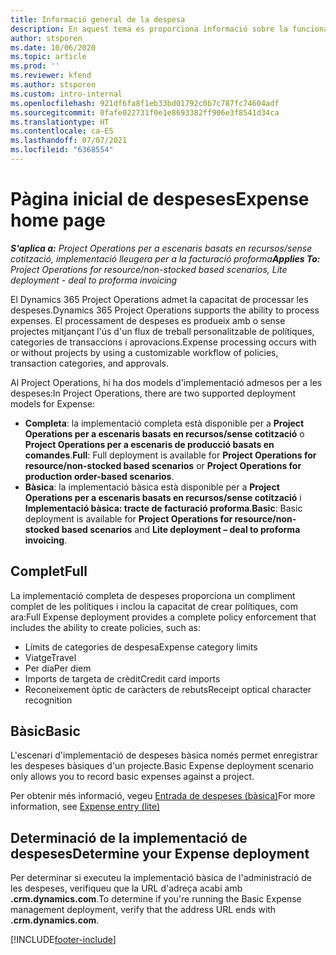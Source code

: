 ```yaml
---
title: Informació general de la despesa
description: En aquest tema es proporciona informació sobre la funcionalitat de despeses al Project Operations.
author: stsporen
ms.date: 10/06/2020
ms.topic: article
ms.prod: ''
ms.reviewer: kfend
ms.author: stsporen
ms.custom: intro-internal
ms.openlocfilehash: 921df6fa8f1eb33bd01792c0b7c787fc74604adf
ms.sourcegitcommit: 0fafe022731f0e1e8693382ff906e3f8541d34ca
ms.translationtype: HT
ms.contentlocale: ca-ES
ms.lasthandoff: 07/07/2021
ms.locfileid: "6368554"
---
```

# <a name="expense-home-page"></a><span data-ttu-id="f1531-103">Pàgina inicial de despeses</span><span class="sxs-lookup"><span data-stu-id="f1531-103">Expense home page</span></span>

<span data-ttu-id="f1531-104">_**S'aplica a:** Project Operations per a escenaris basats en recursos/sense cotització, implementació lleugera per a la facturació proforma_</span><span class="sxs-lookup"><span data-stu-id="f1531-104">_**Applies To:** Project Operations for resource/non-stocked based scenarios, Lite deployment - deal to proforma invoicing_</span></span>


<span data-ttu-id="f1531-105">El Dynamics 365 Project Operations admet la capacitat de processar les despeses.</span><span class="sxs-lookup"><span data-stu-id="f1531-105">Dynamics 365 Project Operations supports the ability to process expenses.</span></span> <span data-ttu-id="f1531-106">El processament de despeses es produeix amb o sense projectes mitjançant l'ús d'un flux de treball personalitzable de polítiques, categories de transaccions i aprovacions.</span><span class="sxs-lookup"><span data-stu-id="f1531-106">Expense processing occurs with or without projects by using a customizable workflow of policies, transaction categories, and approvals.</span></span>

<span data-ttu-id="f1531-107">Al Project Operations, hi ha dos models d'implementació admesos per a les despeses:</span><span class="sxs-lookup"><span data-stu-id="f1531-107">In Project Operations, there are two supported deployment models for Expense:</span></span> 

- <span data-ttu-id="f1531-108">**Completa**: la implementació completa està disponible per a **Project Operations per a escenaris basats en recursos/sense cotització** o **Project Operations per a escenaris de producció basats en comandes**.</span><span class="sxs-lookup"><span data-stu-id="f1531-108">**Full**: Full deployment is available for **Project Operations for resource/non-stocked based scenarios** or **Project Operations for production order-based scenarios**.</span></span>
- <span data-ttu-id="f1531-109">**Bàsica**: la implementació bàsica està disponible per a **Project Operations per a escenaris basats en recursos/sense cotització** i **Implementació bàsica: tracte de facturació proforma**.</span><span class="sxs-lookup"><span data-stu-id="f1531-109">**Basic**: Basic deployment is available for **Project Operations for resource/non-stocked based scenarios** and **Lite deployment – deal to proforma invoicing**.</span></span>

## <a name="full"></a><span data-ttu-id="f1531-110">Complet</span><span class="sxs-lookup"><span data-stu-id="f1531-110">Full</span></span> 
<span data-ttu-id="f1531-111">La implementació completa de despeses proporciona un compliment complet de les polítiques i inclou la capacitat de crear polítiques, com ara:</span><span class="sxs-lookup"><span data-stu-id="f1531-111">Full Expense deployment provides a complete policy enforcement that includes the ability to create policies, such as:</span></span>

  - <span data-ttu-id="f1531-112">Límits de categories de despesa</span><span class="sxs-lookup"><span data-stu-id="f1531-112">Expense category limits</span></span>
  - <span data-ttu-id="f1531-113">Viatge</span><span class="sxs-lookup"><span data-stu-id="f1531-113">Travel</span></span>
  - <span data-ttu-id="f1531-114">Per dia</span><span class="sxs-lookup"><span data-stu-id="f1531-114">Per diem</span></span>
  - <span data-ttu-id="f1531-115">Imports de targeta de crèdit</span><span class="sxs-lookup"><span data-stu-id="f1531-115">Credit card imports</span></span>
  - <span data-ttu-id="f1531-116">Reconeixement òptic de caràcters de rebuts</span><span class="sxs-lookup"><span data-stu-id="f1531-116">Receipt optical character recognition</span></span>

## <a name="basic"></a><span data-ttu-id="f1531-117">Bàsic</span><span class="sxs-lookup"><span data-stu-id="f1531-117">Basic</span></span> 
<span data-ttu-id="f1531-118">L'escenari d'implementació de despeses bàsica només permet enregistrar les despeses bàsiques d'un projecte.</span><span class="sxs-lookup"><span data-stu-id="f1531-118">Basic Expense deployment scenario only allows you to record basic expenses against a project.</span></span> 

<span data-ttu-id="f1531-119">Per obtenir més informació, vegeu [Entrada de despeses (bàsica)](basic-expense.md)</span><span class="sxs-lookup"><span data-stu-id="f1531-119">For more information, see [Expense entry (lite)](basic-expense.md)</span></span>

## <a name="determine-your-expense-deployment"></a><span data-ttu-id="f1531-120">Determinació de la implementació de despeses</span><span class="sxs-lookup"><span data-stu-id="f1531-120">Determine your Expense deployment</span></span>
<span data-ttu-id="f1531-121">Per determinar si executeu la implementació bàsica de l'administració de les despeses, verifiqueu que la URL d'adreça acabi amb **.crm.dynamics.com**.</span><span class="sxs-lookup"><span data-stu-id="f1531-121">To determine if you're running the Basic Expense management deployment, verify that the address URL ends with **.crm.dynamics.com**.</span></span> 


[!INCLUDE[footer-include](../includes/footer-banner.md)]